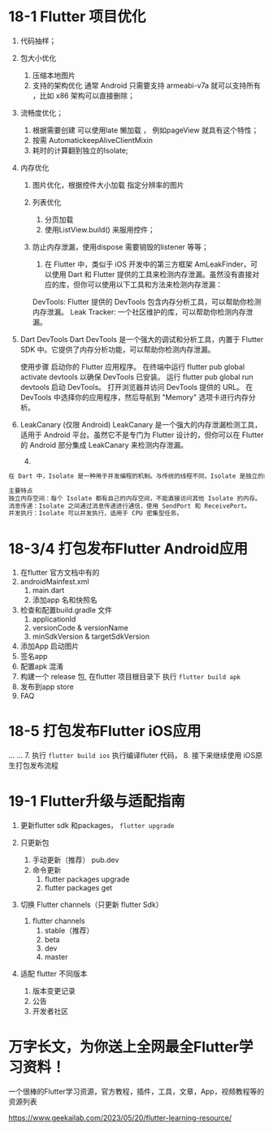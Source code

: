 


# 18-1 Flutter 项目优化
1. 代码抽样；
2. 包大小优化
   1. 压缩本地图片
   2. 支持的架构优化 通常 Android 只需要支持 armeabi-v7a 就可以支持所有 ，比如 x86 架构可以直接删除；
3. 流畅度优化；
   1. 根据需要创建 可以使用late 懒加载 ， 例如pageView 就具有这个特性；
   2. 按需 AutomatickeepAliveClientMixin
   3. 耗时的计算翻到独立的Isolate;
4. 内存优化
   1. 图片优化，根据控件大小加载 指定分辨率的图片
   2. 列表优化
      1. 分页加载
      2. 使用ListView.build() 来服用控件；
   3. 防止内存泄漏，使用dispose 需要销毁的listener 等等；
      1. 在 Flutter 中，类似于 iOS 开发中的第三方框架 AmLeakFinder，可以使用 Dart 和 Flutter 提供的工具来检测内存泄漏。虽然没有直接对应的库，但你可以使用以下工具和方法来检测内存泄漏：

        DevTools: Flutter 提供的 DevTools 包含内存分析工具，可以帮助你检测内存泄漏。
        Leak Tracker: 一个社区维护的库，可以帮助你检测内存泄漏。

1. Dart DevTools
    Dart DevTools 是一个强大的调试和分析工具，内置于 Flutter SDK 中。它提供了内存分析功能，可以帮助你检测内存泄漏。

    使用步骤
    启动你的 Flutter 应用程序。
    在终端中运行 flutter pub global activate devtools 以确保 DevTools 已安装。
    运行 flutter pub global run devtools 启动 DevTools。
    打开浏览器并访问 DevTools 提供的 URL。
    在 DevTools 中选择你的应用程序，然后导航到 "Memory" 选项卡进行内存分析。
2. LeakCanary (仅限 Android)
    LeakCanary 是一个强大的内存泄漏检测工具，适用于 Android 平台。虽然它不是专门为 Flutter 设计的，但你可以在 Flutter 的 Android 部分集成 LeakCanary 来检测内存泄漏。


   4. 

```dart
在 Dart 中，Isolate 是一种用于并发编程的机制。与传统的线程不同，Isolate 是独立的内存空间，不能直接共享内存数据，而是通过消息传递进行通信。这种设计避免了多线程编程中的数据竞争问题，使并发编程更加安全和高效。

主要特点
独立内存空间：每个 Isolate 都有自己的内存空间，不能直接访问其他 Isolate 的内存。
消息传递：Isolate 之间通过消息传递进行通信，使用 SendPort 和 ReceivePort。
并发执行：Isolate 可以并发执行，适用于 CPU 密集型任务。
```


# 18-3/4 打包发布Flutter Android应用
1. 在flutter 官方文档中有的
2. androidMainfest.xml 
   1. main.dart 
   2. 添加app 名和快照名
3. 检查和配置build.gradle 文件
   1. applicationId
   2. versionCode & versionName
   3. minSdkVersion & targetSdkVersion
4. 添加App 启动图片
5. 签名app
6. 配置apk 混淆
7. 构建一个 release 包, 在flutter 项目根目录下 执行 `flutter build apk`
8. 发布到app store
9. FAQ


# 18-5 打包发布Flutter iOS应用
...
...
7. 执行 `flutter build ios` 执行编译fluter 代码，
8. 接下来继续使用 iOS原生打包发布流程

# 19-1 Flutter升级与适配指南

1. 更新flutter sdk 和packages， `flutter upgrade`
2. 只更新包
   1. 手动更新（推荐） pub.dev
   2. 命令更新
      1. flutter packages upgrade
      2. flutter packages get

3. 切换 Flutter channels（只更新 flutter Sdk）
   1. flutter channels
      1. stable（推荐）
      2. beta
      3. dev
      4. master
4. 适配 flutter 不同版本
   1. 版本变更记录 
   2. 公告
   3. 开发者社区

# 万字长文，为你送上全网最全Flutter学习资料！
一个很棒的Flutter学习资源，官方教程，插件，工具，文章，App，视频教程等的资源列表

https://www.geekailab.com/2023/05/20/flutter-learning-resource/